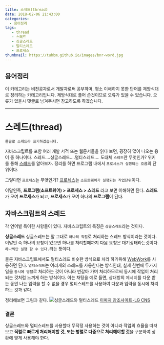 ```yaml
---
title: 스레드(thread)
date: 2018-02-06 21:43:00
categories:
  - 용어정리
tags:
   - thread
   - 스레드
   - 싱글스레드
   - 멀티스레드
   - 프로세스
thumbnail: https://tuhbm.github.io/images/bnr-word.jpg
---
```


## 용어정리
이 카테고리는 비전공자로서 개발자로써 공부하며, 평소 이해하지 못한 단어를 제방식대로 정리하는 카테고리입니다.
제방식대로 풀어 쓴것이므로 오류가 있을 수 있습니다.
오류가 있을시 댓글로 남겨주시면 참고하도록 하겠습니다.
*****
# 스레드(thread)
`한글로 스레드라 표기하겠습니다.`
<!-- more -->
자바스크립트를 포함 여러 개발 서적 또는 웹문서들을 읽다 보면, 굉장히 많이 나오는 용어 중 하나이다.
스레드....싱글스레드....멀티스레드....
도대체 `스레드`란 무엇인가?
위키를 통해 [스레드](https://ko.wikipedia.org/wiki/%EC%8A%A4%EB%A0%88%EB%93%9C)를 알아보자.
정리를 하면 프로그램 내에서 `프로세스가 실행되는 흐름`의 단위이다.

그렇다면 `프로세스`는 무엇인가?
[프로세스](https://ko.wikipedia.org/wiki/%ED%94%84%EB%A1%9C%EC%84%B8%EC%8A%A4)는 `소프트웨어가 실행되는 작업단위`이다.

이말인즉, **프로그램(소프트웨어) > 프로세스 > 스레드** 라고 보면 이해하면 된다.
**스레드**가 모여 **프로세스**가 되고, **프로세스**가 모여 하나의 **프로그램**이 된다.

## 자바스크립트의 스레드
각 언어별 특이한 사항들이 있다.
자바스크립트의 특징은 `싱글스레드`라는 것이다.

**싱글스레드**
싱글스레드는 말 그대로 `하나의 직렬`로 처리하는 스레드 방식이라는 것이다.
이말인 즉 하나의 요청이 있으면 하나를 처리할때까지 다음 요청은 대기상태라는것이다.
`하나씩만 실행 할 수 있다.`라는 뜻이다.

물론 자바스크립트에서도 멀티스레드 비슷한 방식으로 처리 하기위해 [WebWork](http://html5dev.tistory.com/184)를 사용하면 된다.
`멀티스레드`는 여러개의 스레드를 사용한다는 방식인대,
실제 한번에 두가지 일을 `동시에 병렬`로 처리하는 것이 아니라 번갈아 가며 처리하므로써 동시에 작업이 처리되는 것처럼 느끼게 하는 방식이다.
이는 채팅을 예로 들면, 상대방의 메시지를 다운 받는 동안 나는 입력을 할 수 없을 경우 멀티스레드를 사용하여 다운과 입력을 동시에 처리하는 것과 같다.

정리해보면 그림과 같다.
![싱글스레드와 멀티스레드](https://tuhbm.github.io/images/terms/thread.jpg)
[이미지 참조사이트-LG CNS](http://blog.lgcns.com/1084)

### **결론**

싱글스레드와 멀티스레드를 사용할때 무작정 사용하는 것이 아니라
작업의 효율을 따져보고 **직렬로 빠르게 처리해야할 것, 또는 병렬로 다중으로 처리해야할 것**을 구분하여
상황에 맞게 사용해야 한다.

